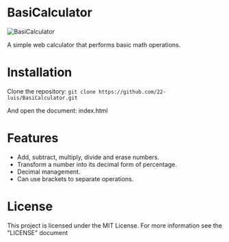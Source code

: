 # BasiCalculator


![BasiCalculator](https://github.com/22-luis/BasiCalculator/assets/62577396/a863c4cb-5dd5-4af7-88a3-16106e7027dc)


A simple web calculator that performs basic math operations.

# Installation
Clone the repository:
`git clone https://github.com/22-luis/BasiCalculator.git`

And open the document: index.html

# Features


* Add, subtract, multiply, divide and erase numbers.
* Transform a number into its decimal form of percentage.
* Decimal management.
* Can use brackets to separate operations.

# License
This project is licensed under the MIT License. For more information see the "LICENSE" document